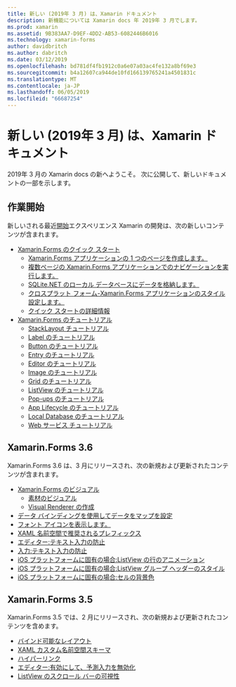 ```yaml
---
title: 新しい (2019年 3 月) は、Xamarin ドキュメント
description: 新機能については Xamarin docs 年 2019年 3 月でします。
ms.prod: xamarin
ms.assetid: 9B383AA7-D9EF-4DD2-AB53-6082446B6016
ms.technology: xamarin-forms
author: davidbritch
ms.author: dabritch
ms.date: 03/12/2019
ms.openlocfilehash: bd781df4fb1912c0a6e07a03ac4fe132a8bf69e3
ms.sourcegitcommit: b4a12607ca944de10fd166139765241a4501831c
ms.translationtype: MT
ms.contentlocale: ja-JP
ms.lasthandoff: 06/05/2019
ms.locfileid: "66687254"
---
```

# <a name="xamarin-docs-whats-new-march-2019"></a>新しい (2019年 3 月) は、Xamarin ドキュメント

2019年 3 月の Xamarin docs の新へようこそ。 次に公開して、新しいドキュメントの一部を示します。

## <a name="get-started"></a>作業開始

新しいされる最近[開始](~/get-started/index.yml)エクスペリエンス Xamarin の開発は、次の新しいコンテンツが含まれます。

- [Xamarin.Forms のクイック スタート](~/get-started/quickstarts/index.yml)
  - [Xamarin.Forms アプリケーションの 1 つのページを作成します。](~/get-started/quickstarts/single-page.md)
  - [複数ページの Xamarin.Forms アプリケーションでのナビゲーションを実行します。](~/get-started/quickstarts/multi-page.md)
  - [SQLite.NET のローカル データベースにデータを格納します。](~/get-started/quickstarts/database.md)
  - [クロスプラット フォーム-Xamarin.Forms アプリケーションのスタイル設定します。](~/get-started/quickstarts/styling.md)
  - [クイック スタートの詳細情報](~/get-started/quickstarts/deepdive.md)
- [Xamarin.Forms のチュートリアル](~/get-started/tutorials/index.yml)
  - [StackLayout チュートリアル](~/get-started/tutorials/stacklayout/index.yml)
  - [Label のチュートリアル](~/get-started/tutorials/label/index.yml)
  - [Button のチュートリアル](~/get-started/tutorials/button/index.yml)
  - [Entry のチュートリアル](~/get-started/tutorials/entry/index.yml)
  - [Editor のチュートリアル](~/get-started/tutorials/editor/index.yml)
  - [Image のチュートリアル](~/get-started/tutorials/image/index.yml)
  - [Grid のチュートリアル](~/get-started/tutorials/grid/index.yml)
  - [ListView のチュートリアル](~/get-started/tutorials/listview/index.yml)
  - [Pop-ups のチュートリアル](~/get-started/tutorials/pop-ups/index.yml)
  - [App Lifecycle のチュートリアル](~/get-started/tutorials/app-lifecycle/index.yml)
  - [Local Database のチュートリアル](~/get-started/tutorials/local-database/index.yml)
  - [Web サービス チュートリアル](~/get-started/tutorials/web-service/index.yml)

## <a name="xamarinforms-36"></a>Xamarin.Forms 3.6

Xamarin.Forms 3.6 は、3 月にリリースされ、次の新規および更新されたコンテンツが含まれます。

- [Xamarin.Forms のビジュアル](~/xamarin-forms/user-interface/visual/index.md)
  - [素材のビジュアル](~/xamarin-forms/user-interface/visual/material-visual.md)
  - [Visual Renderer の作成](~/xamarin-forms/user-interface/visual/create.md)
- [データ バインディングを使用してデータをマップを設定](~/xamarin-forms/user-interface/map.md#populating-a-map-with-data-using-data-binding)
- [フォント アイコンを表示します。](~/xamarin-forms/user-interface/text/fonts.md#display-font-icons)
- [XAML 名前空間で推奨されるプレフィックス](~/xamarin-forms/xaml/custom-prefix.md)
- [エディター:テキスト入力の防止](~/xamarin-forms/user-interface/text/editor.md#preventing-text-entry)
- [入力:テキスト入力の防止](~/xamarin-forms/user-interface/text/entry.md#preventing-text-entry)
- [iOS プラットフォームに固有の場合:ListView の行のアニメーション](~/xamarin-forms/platform/ios/listview-row-animations.md)
- [iOS プラットフォームに固有の場合:ListView グループ ヘッダーのスタイル](~/xamarin-forms/platform/ios/listview-group-header-style.md)
- [iOS プラットフォームに固有の場合:セルの背景色](~/xamarin-forms/platform/ios/cell-background-color.md)

## <a name="xamarinforms-35"></a>Xamarin.Forms 3.5

Xamarin.Forms 3.5 では、2 月にリリースされ、次の新規および更新されたコンテンツを含めます。

- [バインド可能なレイアウト](~/xamarin-forms/user-interface/layouts/bindable-layouts.md)
- [XAML カスタム名前空間スキーマ](~/xamarin-forms/xaml/custom-namespace-schemas.md)
- [ハイパーリンク](~/xamarin-forms/user-interface/text/label.md#hyperlinks)
- [エディター:有効にして、予測入力を無効化](~/xamarin-forms/user-interface/text/editor.md#enabling-and-disabling-text-prediction)
- [ListView のスクロール バーの可視性](~/xamarin-forms/user-interface/listview/customizing-list-appearance.md#scrollbar-visibility)
